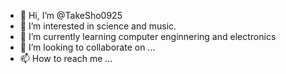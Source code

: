 - 👋 Hi, I’m @TakeSho0925
- 👀 I’m interested in science and music.
- 🌱 I’m currently learning computer enginnering and electronics
- 💞️ I’m looking to collaborate on ...
- 📫 How to reach me ...

<!---
TakeSho0925/TakeSho0925 is a ✨ special ✨ repository because its `README.md` (this file) appears on your GitHub profile.
You can click the Preview link to take a look at your changes.
--->
